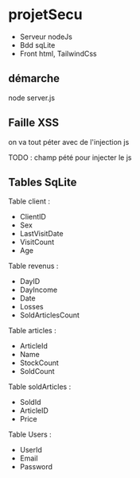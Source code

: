 # projetSecu

- Serveur nodeJs
- Bdd sqLite
- Front html, TailwindCss

## démarche
  node server.js

## Faille XSS

on va tout péter avec de l'injection js

TODO : champ pété pour injecter le js

## Tables SqLite

Table client :

- ClientID
- Sex
- LastVisitDate
- VisitCount
- Age

Table revenus :

- DayID
- DayIncome
- Date
- Losses
- SoldArticlesCount

Table articles :

- ArticleId
- Name
- StockCount
- SoldCount

Table soldArticles :

- SoldId
- ArticleID
- Price

Table Users :

- UserId
- Email
- Password
